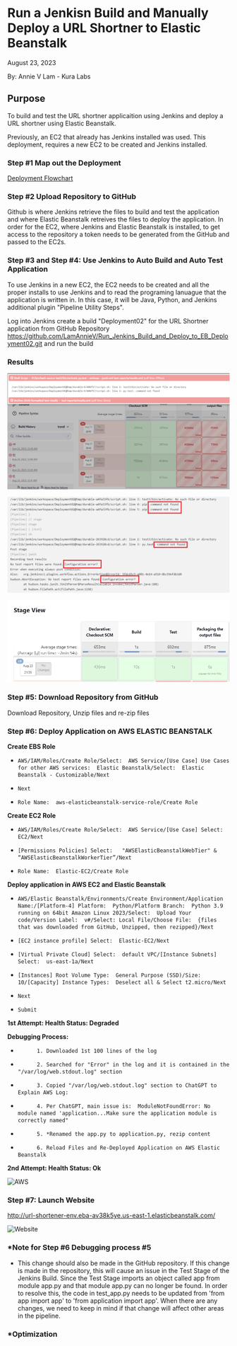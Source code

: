 
# Run a Jenkisn Build and Manually Deploy a URL Shortner to Elastic Beanstalk

August 23, 2023

By:  Annie V Lam - Kura Labs

## Purpose
To build and test the URL shortner applicaition using Jenkins and deploy a URL shortner using Elastic Beanstalk.

Previously, an EC2 that already has Jenkins installed was used.  This deployment, requires a new EC2 to be created and Jenkins installed.

### Step #1 Map out the Deployment

[Deployment Flowchart](Images/Deployment_Pipeline.png)

### Step #2 Upload Repository to GitHub

Github is where Jenkins retrieve the files to build and test the application and where Elastic Beanstalk retreives the files to deploy the application.  In order for the EC2, where Jenkins and Elastic Beanstalk is installed, to get access to the repository a token needs to be generated from the GitHub and passed to the EC2s.

### Step #3 and Step #4:  Use Jenkins to Auto Build and Auto Test Application

To use Jenkins in a new EC2, the EC2 needs to be created and all the proper installs to use Jenkins and to read the programing lanuague that the application is written in. In this case, it will be Java, Python, and Jenkins additional plugin "Pipeline Utility Steps".

Log into Jenkins create a build "Deployment02" for the URL Shortner application from GitHub Repository https://github.com/LamAnnieV/Run_Jenkins_Build_and_Deploy_to_EB_Deployment02.git and run the build

### Results

![Jenkins Unsuccessful Build](Images/Jenkins_Unsuccessful.png)

![Jenkins Output for Unsuccessful Build](Images/Jenkins_Output_Issues.png)

![Jenkins Successful Build](Images/Jenkins_Success.png)


### Step #5:  Download Repository from GitHub

Download Repository, Unzip files and re-zip files

### Step #6:  Deploy Application on AWS ELASTIC BEANSTALK

**Create EBS Role**

-     AWS/IAM/Roles/Create Role/Select:  AWS Service/[Use Case] Use Cases for other AWS services:  Elastic Beanstalk/Select:  Elastic Beanstalk - Customizable/Next
-     Next
-     Role Name:  aws-elasticbeanstalk-service-role/Create Role

**Create EC2 Role**

-     AWS/IAM/Roles/Create Role/Select:  AWS Service/[Use Case] Select:  EC2/Next
-     [Permissions Policies] Select:   "AWSElasticBeanstalkWebTier" & “AWSElasticBeanstalkWorkerTier”/Next
-     Role Name:  Elastic-EC2/Create Role

**Deploy application in AWS EC2 and Elastic Beanstalk**

-     AWS/Elastic Beanstalk/Environments/Create Environment/Application Name:/[Platform-4] Platform:  Python/Platform Branch:  Python 3.9 running on 64bit Amazon Linux 2023/Select:  Upload Your code/Version Label:  v#/Select: Local File/Choose File:  {files that was downloaded from GitHub, Unzipped, then rezipped}/Next
-     [EC2 instance profile] Select:  Elastic-EC2/Next
-     [Virtual Private Cloud] Select:  default VPC/[Instance Subnets] Select:  us-east-1a/Next
-     [Instances] Root Volume Type:  General Purpose (SSD)/Size:  10/[Capacity] Instance Types:  Deselect all & Select t2.micro/Next
-     Next
-     Submit
**1st Attempt: Health Status:  Degraded**

**Debugging Process:**
-           1. Downloaded 1st 100 lines of the log
-           2. Searched for "Error" in the log and it is contained in the "/var/log/web.stdout.log" section
-           3. Copied "/var/log/web.stdout.log" section to ChatGPT to Explain AWS Log:
-           4. Per ChatGPT, main issue is:  ModuleNotFoundError: No module named 'application...Make sure the application module is correctly named"
-           5. *Renamed the app.py to application.py, rezip content
-           6. Reload Files and Re-Deployed Application on AWS Elastic Beanstalk
**2nd Attempt: Health Status:  Ok**

![AWS](D01.1_AWS_Results.jpg)
  
### Step #7:  Launch Website

http://url-shortener-env.eba-av38k5ye.us-east-1.elasticbeanstalk.com/

![Website](D1.01_Website_Result.jpg)

### *Note for Step #6 Debugging process #5

-  This change should also be made in the GitHub repository.  If this change is made in the repository, this will cause an issue in the Test Stage of the Jenkins Build.  Since the Test Stage imports an object called app from module app.py and that module app.py can no longer be found. In order to resolve this, the code in test_app.py needs to be updated from 'from app import app' to 'from application import app'.  When there are any changes, we need to keep in mind if that change will affect other areas in the pipeline.
            
### *Optimization
  
